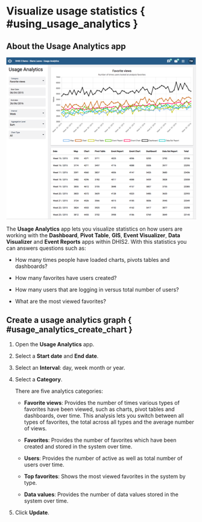 # Visualize usage statistics { #using_usage_analytics }

## About the Usage Analytics app

![](resources/images/usage_analytics_interface.png)

The **Usage Analytics** app lets you visualize statistics on how users
are working with the **Dashboard**, **Pivot Table**, **GIS**, **Event
Visualizer**, **Data Visualizer** and **Event Reports** apps within
DHIS2. With this statistics you can answers questions such as:

-   How many times people have loaded charts, pivots tables and
    dashboards?

-   How many favorites have users created?

-   How many users that are logging in versus total number of users?

-   What are the most viewed favorites?

## Create a usage analytics graph { #usage_analytics_create_chart }

1.  Open the **Usage Analytics** app.

2.  Select a **Start date** and **End date**.

3.  Select an **Interval**: day, week month or year.

4.  Select a **Category**.

    There are five analytics categories:

    -   **Favorite views**: Provides the number of times various types
        of favorites have been viewed, such as charts, pivot tables and
        dashboards, over time. This analysis lets you switch between all
        types of favorites, the total across all types and the average
        number of views.

    -   **Favorites**: Provides the number of favorites which have been
        created and stored in the system over time.

    -   **Users**: Provides the number of active as well as total number
        of users over time.

    -   **Top favorites**: Shows the most viewed favorites in the system
        by type.

    -   **Data values**: Provides the number of data values stored in
        the system over time.

5.  Click **Update**.
